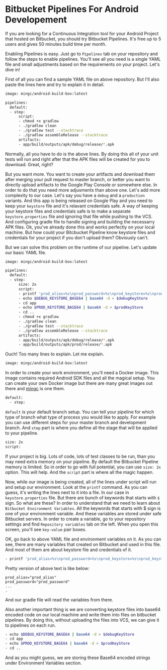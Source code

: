 # Bitbucket Pipelines For Android Developement
If you are looking for a Continuous Integration tool for your Android Project that hosted on Bitbucket, you should try Bitbucket Pipelines. It's free up to 5 users and gives 50 minutes build time per month.

Enabling Pipelines is easy. Just go to `Pipelines` tab on your repository and follow the steps to enable pipelines. You'll see all you need is a single YAML file and small adjustments based on the requirements on your project. Let's dive in!

First of all you can find a sample YAML file on above repository. But I'll also paste the lines here and try to explain it in detail. 
```sh
image: mingc/android-build-box:latest

pipelines:
  default:
  - step:
      script:
      - chmod +x gradlew
      - ./gradlew clean
      - ./gradlew test --stacktrace
      - ./gradlew assembleRelease --stacktrace
      artifacts:
      - app/build/outputs/apk/debug/release/*.apk
```
Normally, all you have to do is the above lines. By doing this all of your unit tests will run and right after that the APK files will be created for you to download. Great, right?

But you want more. You want to create your artifacts and download them after merging your pull request to master branch, or better you want to directly upload artifacts to the Google Play Console or somewhere else. In order to do that you need more adjusments than above one. Let's add more complexity to our case. Let's say you have a `debug` and a `production` variants. And this app is being released on Google Play and you need to keep your `keystore` file and it's relavant credentials safe. A way of keeping your keystore files and credentials safe is to make a separate `keystore.properties` file and ignoring that file while pushing to the VCS. And configuring gradle file to handle signing and building the necessarry APK files. Ok, you've already done this and works perfectly on your local machine. But how could your Bitcbucket Pipeline know keystore files and credentials for your project if you don't upload them? Obviously can't.

But we can solve this problem on the runtime of our pipeline. Let's update our basic YAML file.
```sh
image: mingc/android-build-box:latest

pipelines:
  default:
  - step:
      size: 2x
      script:
      - printf 'prod_alias=%s\nprod_password=%s\nprod_keystore=%s\nprod_keystore_password=%s\ndebug_alias=%s\ndebug_password=%s\ndebug_keystore=%s\ndebug_keystore_password=%s' $prod_alias $prod_password $prodKeyStore $prod_keystore_password $debug_alias $debug_password $debugKeyStore $debug_keystore_password > keystore.properties
      - echo $DEBUG_KEYSTORE_BASE64 | base64 -d > $debugKeyStore
      - cd app
      - echo $PROD_KEYSTORE_BASE64 | base64 -d > $prodKeyStore
      - cd ..
      - chmod +x gradlew
      - ./gradlew clean
      - ./gradlew test --stacktrace
      - ./gradlew assembleRelease --stacktrace
      artifacts:
      - app/build/outputs/apk/debug/release/*.apk
      - app/build/outputs/apk/prod/release/*.apk
```
Ouch! Too many lines to explain. Let me explain.
```sh
image: mingc/android-build-box:latest
```
In order to create your work environment, you'll need a Docker image. This image contains required Android SDK files and all the magical setup. You can create your own Docker image but there are many great images out there and [mingc] is one them.
```sh
default:
  - step:
```
`default` is your default branch setup. You can tell your pipeline for which type of branch what type of process you would like to apply. For example you can use different steps for your master branch and development branch. And `step` part is where you define all the stage that will be applied to your pipeline.
```sh
size: 2x
script:
```
If your project is big. Lots of code, lots of test classes to be run, than you may need extra memory on your pipeline. By default the Bitbucket Pipeline memory is limited. So in order to go with full potential, you can use `size: 2x` option. This will help. And the `script` part is where all the magic happen. 

Now, while our image is being created, all of the lines under script will run and setup our environment. Look at the `printf` command. As you can guess, it's writing the lines next to it into a file. In our case in `keystore.properties` file. But there are bunch of keywords that starts with `$` sign. So what are these? In order to understand that we need to learn about `Bitbucket Environment Variables`. All the keywords that starts with $ sign is one of your environment variable. And these variables are stored under safe Bitbucket servers. In order to create a variable, go to your repository settings and find `Repository variables` tab on the left. When you open this screen, you'll see `key-value` pair boxes.

OK, go back to above YAML file and environment variables on it. As you can see, there are many variables that created on Bitbucket and used in this file. And most of them are about keystore file and credentials of it.
```sh
- printf 'prod_alias=%s\nprod_password=%s\nprod_keystore=%s\nprod_keystore_password=%s\ndebug_alias=%s\ndebug_password=%s\ndebug_keystore=%s\ndebug_keystore_password=%s' $prod_alias $prod_password $prodKeyStore $prod_keystore_password $debug_alias $debug_password $debugKeyStore $debug_keystore_password > keystore.properties
```
Pretty version of above text is like below:
```
prod_alias="prod_alias"
prod_password="prod_password"
...
.
```
And our gradle file will read the variables from there.

Also another important thing is we are converting keystore files into base64 encoded code on our local machine and write them into files on bitbucket pipelines. By doing this, without uploading the files into VCS, we can give it to pipelines on each run.
```sh
- echo $DEBUG_KEYSTORE_BASE64 | base64 -d > $debugKeyStore
- cd app
- echo $PROD_KEYSTORE_BASE64 | base64 -d > $prodKeyStore
- cd ..
```
And as you might guess, we are storing these Base64 encoded strings under Environment Variables section.

[mingc]: <https://github.com/mingchen/docker-android-build-box>

